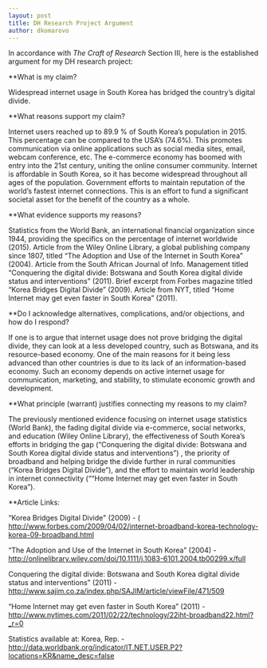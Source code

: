```yaml
---
layout: post
title: DH Research Project Argument
author: dkomarovo
---
```

In accordance with *The Craft of Research* Section III, here is the established argument for my DH research project:


**What is my claim?

Widespread internet usage in South Korea has bridged the country’s digital divide.



**What reasons support my claim?

Internet users reached up to 89.9 % of South Korea’s population in 2015. This percentage can be compared to the USA’s (74.6%). This promotes communication via online applications such as social media sites, email, webcam conference, etc.
The e-commerce economy has boomed with entry into the 21st century, uniting the online consumer community.
Internet is affordable in South Korea, so it has become widespread throughout all ages of the population.
Government efforts to maintain reputation of the world’s fastest internet connections. This is an effort to fund a significant 
societal asset for the benefit of the country as a whole.



**What evidence supports my reasons?

Statistics from the World Bank, an international financial organization since 1944, providing the specifics on the percentage of internet worldwide (2015).
Article from the Wiley Online Library, a global publishing company since 1807, titled “The Adoption and Use of the Internet in South Korea” (2004).
Article from the South African Journal of Info. Management titled “Conquering the digital divide: Botswana and South Korea digital 
divide status and interventions” (2011). Brief excerpt from Forbes magazine titled “Korea Bridges Digital Divide” (2009). 
Article from NYT, titled “Home Internet may get even faster in South Korea” (2011).



**Do I acknowledge alternatives, complications, and/or objections, and how do I respond? 

If one is to argue that internet usage does not prove bridging the digital divide, they can look at a less developed country, such as 
Botswana, and its resource-based economy. One of the main reasons for it being less advanced than other countries is due to its lack 
of an information-based economy. Such an economy depends on active internet usage for communication, marketing, and stability, to
stimulate economic growth and development.



**What principle (warrant) justifies connecting my reasons to my claim?

The previously mentioned evidence focusing on internet usage statistics (World Bank), the fading digital divide via e-commerce, social networks, and education (Wiley Online Library), the effectiveness of South Korea’s efforts in bridging the gap (“Conquering the digital divide: Botswana and South Korea digital divide status and interventions”) , the priority of broadband and helping bridge the divide further in rural communities (“Korea Bridges Digital Divide”), and the effort to maintain world leadership in internet connectivity (““Home Internet may get even faster in South Korea”).


**Article Links:

“Korea Bridges Digital Divide" (2009) - ( http://www.forbes.com/2009/04/02/internet-broadband-korea-technology-korea-09-broadband.html

“The Adoption and Use of the Internet in South Korea” (2004) - http://onlinelibrary.wiley.com/doi/10.1111/j.1083-6101.2004.tb00299.x/full

Conquering the digital divide: Botswana and South Korea digital divide status and interventions” (2011) -
http://www.sajim.co.za/index.php/SAJIM/article/viewFile/471/509

“Home Internet may get even faster in South Korea” (2011) - http://www.nytimes.com/2011/02/22/technology/22iht-broadband22.html?_r=0

Statistics available at: 
Korea, Rep. - http://data.worldbank.org/indicator/IT.NET.USER.P2?locations=KR&name_desc=false

